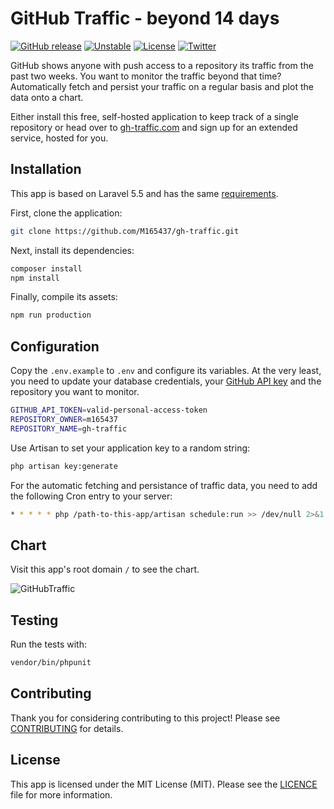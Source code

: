 # GitHub Traffic - beyond 14 days

[![GitHub release](https://img.shields.io/github/release/M165437/gh-traffic.svg)](https://github.com/M165437/gh-traffic/releases/latest) [![Unstable](https://img.shields.io/badge/unstable-master-orange.svg)](https://github.com/M165437/gh-traffic/tree/master) [![License](https://img.shields.io/badge/license-MIT-green.svg?style=flat&colorB=458979)](https://github.com/M165437/gh-traffic/blob/master/LICENSE.md) [![Twitter](https://img.shields.io/badge/twitter-@M165437-blue.svg?style=flat&colorB=00aced)](http://twitter.com/M165437)

GitHub shows anyone with push access to a repository its traffic from the past two weeks. You want to monitor the traffic beyond that time? Automatically fetch and persist your traffic on a regular basis and plot the data onto a chart.

Either install this free, self-hosted application to keep track of a single repository or head over to [gh-traffic.com](https://gh-traffic.com) and sign up for an extended service, hosted for you.

## Installation

This app is based on Laravel 5.5 and has the same [requirements](https://laravel.com/docs/5.5#server-requirements).

First, clone the application:

``` bash
git clone https://github.com/M165437/gh-traffic.git
```

Next, install its dependencies:

``` bash
composer install
npm install
```

Finally, compile its assets:

``` bash
npm run production
```

## Configuration

Copy the `.env.example` to `.env` and configure its variables. At the very least, you need to update your database credentials, your [GitHub API key](https://help.github.com/articles/creating-a-personal-access-token-for-the-command-line/) and the repository you want to monitor.

```bash
GITHUB_API_TOKEN=valid-personal-access-token
REPOSITORY_OWNER=m165437
REPOSITORY_NAME=gh-traffic
```

Use Artisan to set your application key to a random string:

```bash
php artisan key:generate
```

For the automatic fetching and persistance of traffic data, you need to add the following Cron entry to your server:

```bash
* * * * * php /path-to-this-app/artisan schedule:run >> /dev/null 2>&1
```

## Chart

Visit this app's root domain `/` to see the chart.

![GitHubTraffic](https://i.imgur.com/aclq4mv.png)

## Testing

Run the tests with:

```bash
vendor/bin/phpunit
```

## Contributing

Thank you for considering contributing to this project! Please see [CONTRIBUTING](CONTRIBUTING.md) for details.

## License

This app is licensed under the MIT License (MIT). Please see the [LICENCE](LICENSE.md) file for more information.